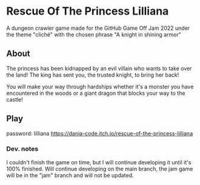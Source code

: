 # Rescue Of The Princess Lilliana
A dungeon crawler game made for the GitHub Game Off Jam 2022 under the theme "cliché" with the chosen phrase "A knight in shining armor"

## About
The princess has been kidnapped by an evil villain who wants to take over the land! The king has sent you, the trusted knight, to bring her back!

You will make your way through hardships whether it's a monster you have encountered in the woods or a giant dragon that blocks your way to the castle!

## Play
password: lilliana
https://dania-code.itch.io/rescue-of-the-princess-lilliana

### Dev. notes
I couldn't finish the game on time, but I will continue developing it until it's 100% finished.
Will continue developing on the main branch, the jam game will be in the "jam" branch and will not be updated.
